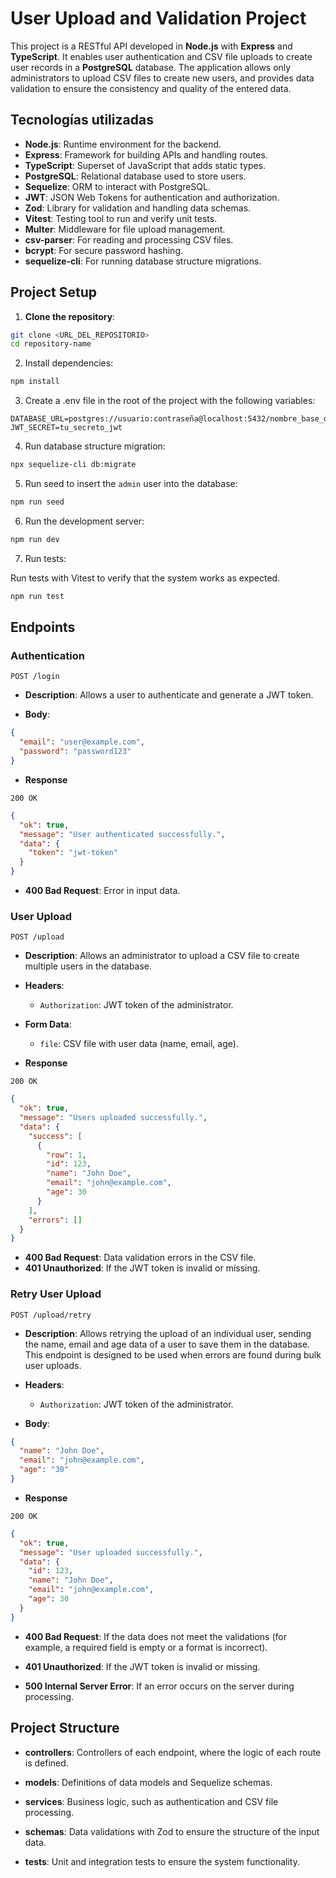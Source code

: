 # User Upload and Validation Project

This project is a RESTful API developed in **Node.js** with **Express** and **TypeScript**. It enables user authentication and CSV file uploads to create user records in a **PostgreSQL** database. The application allows only administrators to upload CSV files to create new users, and provides data validation to ensure the consistency and quality of the entered data.

## Tecnologías utilizadas

- **Node.js**: Runtime environment for the backend.
- **Express**: Framework for building APIs and handling routes.
- **TypeScript**: Superset of JavaScript that adds static types.
- **PostgreSQL**: Relational database used to store users.
- **Sequelize**: ORM to interact with PostgreSQL.
- **JWT**: JSON Web Tokens for authentication and authorization.
- **Zod**: Library for validation and handling data schemas.
- **Vitest**: Testing tool to run and verify unit tests.
- **Multer**: Middleware for file upload management.
- **csv-parser**: For reading and processing CSV files.
- **bcrypt**: For secure password hashing.
- **sequelize-cli**: For running database structure migrations.

## Project Setup

1. **Clone the repository**:
```bash
git clone <URL_DEL_REPOSITORIO>
cd repository-name
```

2. Install dependencies:

```bash
npm install
```

3. Create a .env file in the root of the project with the following variables:

```plaintext
DATABASE_URL=postgres://usuario:contraseña@localhost:5432/nombre_base_datos
JWT_SECRET=tu_secreto_jwt
```

4. Run database structure migration:

```bash
npx sequelize-cli db:migrate
```

5. Run seed to insert the `admin` user into the database:

```bash
npm run seed
```

6. Run the development server:

```bash
npm run dev
```

7. Run tests:

Run tests with Vitest to verify that the system works as expected.

```bash
npm run test
```

## Endpoints

### Authentication

`POST /login`

- **Description**: Allows a user to authenticate and generate a JWT token.

- **Body**: 

```json
{
  "email": "user@example.com",
  "password": "password123"
}
```

- **Response**

`200 OK`

```json
{
  "ok": true,
  "message": "User authenticated successfully.",
  "data": {
    "token": "jwt-token"
  }
}
```

- **400 Bad Request**: Error in input data.

### User Upload

`POST /upload`

- **Description**: Allows an administrator to upload a CSV file to create multiple users in the database.

- **Headers**: 

    - `Authorization`: JWT token of the administrator.

- **Form Data**: 

    - `file`: CSV file with user data (name, email, age).

- **Response**

`200 OK`

```json
{
  "ok": true,
  "message": "Users uploaded successfully.",
  "data": {
    "success": [
      {
        "row": 1,
        "id": 123,
        "name": "John Doe",
        "email": "john@example.com",
        "age": 30
      }
    ],
    "errors": []
  }
}
```

- **400 Bad Request**: Data validation errors in the CSV file.
- **401 Unauthorized**: If the JWT token is invalid or missing.

### Retry User Upload

`POST /upload/retry`

- **Description**: Allows retrying the upload of an individual user, sending the name, email and age data of a user to save them in the database. This endpoint is designed to be used when errors are found during bulk user uploads.

- **Headers**: 

    - `Authorization`: JWT token of the administrator.

- **Body**: 

```json
{
  "name": "John Doe",
  "email": "john@example.com",
  "age": "30"
}
```
- **Response**

`200 OK`

```json
{
  "ok": true,
  "message": "User uploaded successfully.",
  "data": {
    "id": 123,
    "name": "John Doe",
    "email": "john@example.com",
    "age": 30
  }
}
```

- **400 Bad Request**: If the data does not meet the validations (for example, a required field is empty or a format is incorrect).

- **401 Unauthorized**: If the JWT token is invalid or missing.

- **500 Internal Server Error**: If an error occurs on the server during processing.

## Project Structure
- **controllers**: Controllers of each endpoint, where the logic of each route is defined.

- **models**: Definitions of data models and Sequelize schemas.

- **services**: Business logic, such as authentication and CSV file processing.

- **schemas**: Data validations with Zod to ensure the structure of the input data.

- **tests**: Unit and integration tests to ensure the system functionality.

